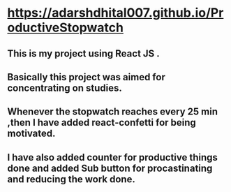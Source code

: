 # https://adarshdhital007.github.io/ProductiveStopwatch

## This is my project using React JS . 
## Basically this project was aimed for concentrating on studies.
## Whenever the stopwatch reaches every 25 min ,then I have added react-confetti for being motivated.
## I have also added counter for productive things done and added Sub button for procastinating and reducing the work done.
